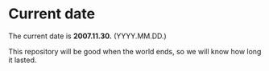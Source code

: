 # Current date

The current date is **2007.11.30.** (YYYY.MM.DD.)

This repository will be good when the world ends, so we will know how long it lasted.